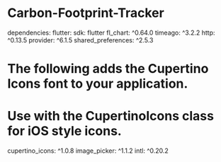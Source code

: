 # Carbon-Footprint-Tracker

dependencies:
  flutter:
    sdk: flutter
  fl_chart: ^0.64.0
  timeago: ^3.2.2
  http: ^0.13.5
  provider: ^6.1.5
  shared_preferences: ^2.5.3

  # The following adds the Cupertino Icons font to your application.
  # Use with the CupertinoIcons class for iOS style icons.
  cupertino_icons: ^1.0.8
  image_picker: ^1.1.2
  intl: ^0.20.2
